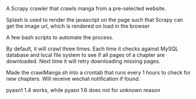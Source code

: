 A Scrapy crawler that crawls manga from a pre-selected website.

Splash is used to render the javascript on the page such that Scrapy can get the image url, 
which is rendered on load in the browser

A few bash scripts to automate the process. 

By default, it will crawl three times. Each time it checks against MySQL database and local 
file system to see if all pages of a chapter are downloaded. Next time it will retry downloading
missing pages.

Made the crawlManga.sh into a crontab that runs every 1 hours to check for new chapters. Will receive
wechat notification if found.

pyasn1 1.4 works, while pyasn 1.6 does not for unknown reason
